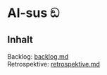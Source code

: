 # AI-sus ඞ

## Inhalt
Backlog: [backlog.md](.docs/backlog.md)  
Retrospektive: [retrospektive.md](.docs/retrospektive.md)

